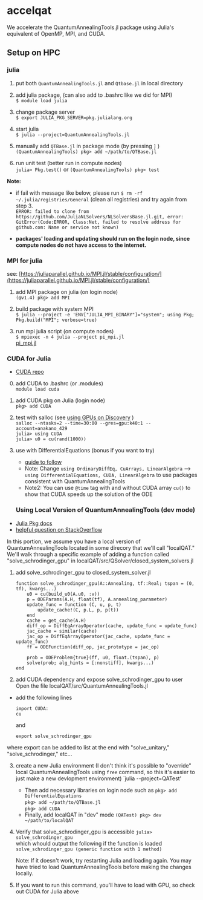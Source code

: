 # accelqat
We accelerate the QuantumAnnealingTools.jl package using Julia's equivalent of OpenMP, MPI, and CUDA.

## Setup on HPC

### julia

1. put both `QuantumAnnealingTools.jl` and `Qtbase.jl` in local directory
2. add julia package, (can also add to .bashrc like we did for MPI)  
    `$ module load julia`

3. change package server  
    `$ export JULIA_PKG_SERVER=pkg.julialang.org`

4. start julia  
    `$ julia --project=QuantumAnnealingTools.jl`

5. manually add `QTBase.jl` in package mode (by pressing `]` )  
    `(QuantumAnnealingTools) pkg> add ~/path/to/QTBase.jl`

6. run unit test (better run in compute nodes)  
    `julia> Pkg.test()` or `(QuantumAnnealingTools) pkg> test`

**Note:** 

- if fail with message like below, please run  `$ rm -rf ~/.julia/registries/General` (clean all registries) and try again from step 3.  
    `ERROR: failed to clone from https://github.com/JuliaNLSolvers/NLSolversBase.jl.git, error: GitError(Code:ERROR, Class:Net, failed to resolve address for github.com: Name or service not known)`

- **packages' loading and updating should run on the login node, since compute nodes do not have access to the internet.**

### MPI for julia

see: [https://juliaparallel.github.io/MPI.jl/stable/configuration/](https://juliaparallel.github.io/MPI.jl/stable/configuration/)

1. add MPI package on julia (on login node)  
    `(@v1.4) pkg> add MPI`

2. build package with system MPI  
    `$ julia --project -e 'ENV["JULIA_MPI_BINARY"]="system"; using Pkg; Pkg.build("MPI"; verbose=true)`

3. run mpi julia script (on compute nodes)  
    `$ mpiexec -n 4 julia --project pi_mpi.jl`  
    [pi_mpi.jl](Setup%20repo%20on%20HPC%20ab4795a0a26742008190ca88709a937f/pi_mpi.jl)
    
### CUDA for Julia
- [CUDA repo](https://github.com/JuliaGPU/CUDA.jl)

0. add CUDA to .bashrc (or .modules)   
    `module load cuda`

1. add CUDA pkg on Julia (login node)   
    `pkg> add CUDA`
    
2. test with salloc (see [using GPUs on Discovery](https://carc.usc.edu/user-information/user-guides/high-performance-computing/discovery/using-gpus) )     
    `salloc --ntasks=2 --time=30:00 --gres=gpu:k40:1 --account=anakano_429`   
    `julia> using CUDA`    
    `julia> u0 = cu(rand(1000))`
    
3. use with DifferentialEquations (bonus if you want to try)   
    - [guide to follow](https://github.com/SciML/DiffEqGPU.jl#within-method-gpu-parallelism-with-direct-cuarray-usage)
    - Note: Change `using OrdinaryDiffEq, CuArrays, LinearAlgebra` --> `using DifferentialEquations, CUDA, LinearAlgebra` to use packages consistent with QuantumAnnealingTools
    - Note2: You can use `@time` tag with and without CUDA array `cu()` to show that CUDA speeds up the solution of the ODE
    
    ### Using Local Version of QuantumAnnealingTools (dev mode)
- [Julia Pkg docs](https://docs.julialang.org/en/v1/stdlib/Pkg/)
- [helpful question on StackOverflow](https://stackoverflow.com/questions/58098296/julia-be-sure-to-use-dev-version-of-a-package)

In this portion, we assume you have a local version of QuantumAnnealingTools located in some direcory that we'll call "localQAT." We'll walk through a specific example of adding a function called "solve_schrodinger_gpu" in localQAT/src/QSolver/closed_system_solvers.jl 

1. add solve_schrodinger_gpu to closed_system_solver.jl     
    ```
    function solve_schrodinger_gpu(A::Annealing, tf::Real; tspan = (0, tf), kwargs...)
        u0 = cu(build_u0(A.u0, :v))
        p = ODEParams(A.H, float(tf), A.annealing_parameter)
        update_func = function (C, u, p, t)
            update_cache!(C, p.L, p, p(t))
        end
        cache = get_cache(A.H)
        diff_op = DiffEqArrayOperator(cache, update_func = update_func)
        jac_cache = similar(cache)
        jac_op = DiffEqArrayOperator(jac_cache, update_func = update_func)
        ff = ODEFunction(diff_op, jac_prototype = jac_op)

        prob = ODEProblem{true}(ff, u0, float.(tspan), p)
        solve(prob; alg_hints = [:nonstiff], kwargs...)
    end
    ```
    
2. add CUDA dependency and expose solve_schrodinger_gpu to user   
Open the file localQAT/src/QuantumAnnealingTools.jl
- add the following lines 
    ```
    import CUDA:
    cu
    ```   
    and 
    ```
    export solve_schrodinger_gpu
    ```
where export can be added to list at the end with "solve_unitary," "solve_schrodinger," etc...

3. create a new Julia environment (I don't think it's possible to "override" local QuantumAnnealingTools using `free` command, so this it's easier to just make a new devlopment environment)
    `julia --project=QATest'   
    - Then add necessary libraries on login node such as 
    `pkg> add DifferentialEquations`   
    `pkg> add ~/path/to/QTBase.jl`   
    `pkg> add CUDA`   
    - Finally, add localQAT in "dev" mode
    `(QATest) pkg> dev ~/path/to/localQAT`
    
 4. Verify that solve_schrodinger_gpu is accessible
    `julia> solve_schrodinger_gpu`   
    which whould output the following if the function is loaded    
    `solve_schrodinger_gpu (generic function with 1 method)`     
    
    Note: If it doesn't work, try restarting Julia and loading again. You may have tried to load QuantumAnnealingTools before making the changes locally. 
    
5. If you want to run this command, you'll have to load with GPU, so check out CUDA for Julia above
    
